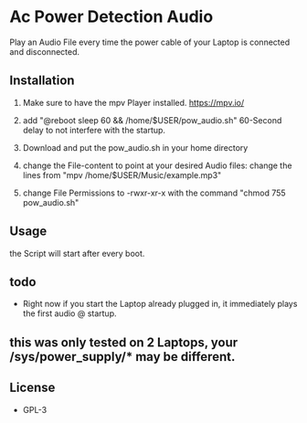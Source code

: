 # Ac Power Detection Audio
Play an Audio File every time the power cable of your Laptop is connected and disconnected.

## Installation

1. Make sure to have the mpv Player installed.
https://mpv.io/

2. add "@reboot sleep 60 && /home/$USER/pow_audio.sh"
60-Second delay to not interfere with the startup.

3. Download and put the pow_audio.sh in your home directory

4. change the File-content to point at your desired Audio files:
change the lines from "mpv /home/$USER/Music/example.mp3"

5. change File Permissions to -rwxr-xr-x with the command 
"chmod 755 pow_audio.sh"

## Usage
the Script will start after every boot.

## todo
- Right now if you start the Laptop already plugged in, it immediately plays the first audio @ startup.

## this was only tested on 2 Laptops, your /sys/power_supply/* may be different.
## License
- GPL-3





